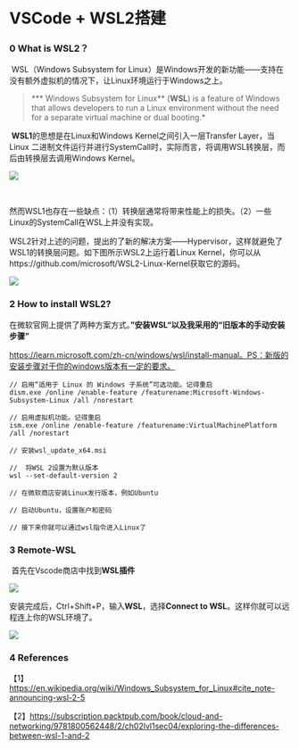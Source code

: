 # VSCode + WSL2搭建

### 0 What is WSL2？

​		WSL（Windows Subsystem for Linux）是Windows开发的新功能——支持在没有额外虚拟机的情况下，让Linux环境运行于Windows之上。

> ***	Windows Subsystem for Linux** (**WSL**) is a feature of Windows that allows developers to run a Linux environment without the need for a separate virtual machine or dual booting.*

​		**WSL1**的思想是在Linux和Windows Kernel之间引入一层Transfer Layer，当Linux 二进制文件运行并进行SystemCall时，实际而言，将调用WSL转换层，而后由转换层去调用Windows Kernel。

![](E:\project\LeeOnion.github.io\images\wsl\wsl-1.png)

​		

​		然而WSL1也存在一些缺点：（1）转换层通常将带来性能上的损失。（2）一些Linux的SystemCall在WSL上并没有实现。

​		WSL2针对上述的问题，提出的了新的解决方案——Hypervisor，这样就避免了WSL1的转换层问题。如下图所示WSL2上运行着Linux Kernel，你可以从https://github.com/microsoft/WSL2-Linux-Kernel获取它的源码。

![](E:\project\LeeOnion.github.io\images\wsl\wsl-2.png)

### 2 How to install WSL2?

​		在微软官网上提供了两种方案方式。**”安装WSL“**以及我采用的**“旧版本的手动安装步骤”**

https://learn.microsoft.com/zh-cn/windows/wsl/install-manual。PS：新版的安装步骤对于你的windows版本有一定的要求。

```shell
// 启用“适用于 Linux 的 Windows 子系统”可选功能。记得重启
dism.exe /online /enable-feature /featurename:Microsoft-Windows-Subsystem-Linux /all /norestart

// 启用虚拟机功能。记得重启
ism.exe /online /enable-feature /featurename:VirtualMachinePlatform /all /norestart

// 安装wsl_update_x64.msi

//  将WSL 2设置为默认版本
wsl --set-default-version 2

// 在微软商店安装Linux发行版本，例如Ubuntu

// 启动Ubuntu，设置账户和密码

// 接下来你就可以通过wsl指令进入Linux了
```

### 3 Remote-WSL

​		首先在Vscode商店中找到**WSL插件**

![](E:\project\LeeOnion.github.io\images\wsl\wsl-3.png)

​		安装完成后，Ctrl+Shift+P，输入**WSL**，选择**Connect to WSL**。这样你就可以远程连上你的WSL环境了。

![](E:\project\LeeOnion.github.io\images\wsl\wsl-4.png)

### 4 References

【1】https://en.wikipedia.org/wiki/Windows_Subsystem_for_Linux#cite_note-announcing-wsl-2-5

【2】https://subscription.packtpub.com/book/cloud-and-networking/9781800562448/2/ch02lvl1sec04/exploring-the-differences-between-wsl-1-and-2
